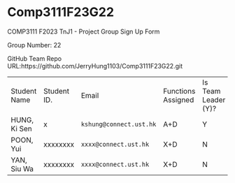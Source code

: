 # Comp3111F23G22
 COMP3111 F2023 TnJ1 - Project Group Sign Up Form
 <p>Group Number: 22</p>
 <p>GitHub Team Repo URL:https://github.com/JerryHung1103/Comp3111F23G22.git</p>
  <table>
    <tbody>
        <tr>
            <td>Student Name </td> 
            <td>Student ID.</td>
            <td>Email</td>
          <td>Functions Assigned</td>
        <td>Is Team Leader (Y)? </td>
        </tr>
        <tr>
            <td>HUNG, Ki Sen</td>
            <td>x</td>
            <td><code>kshung@connect.ust.hk</code></td>
            <td>A+D</td>
            <td>Y</td>
        </tr>
       <tr>
            <td>POON, Yui</td>
            <td>xxxxxxxx</td>
            <td><code>xxxx@connect.ust.hk</code></td>
            <td>X+D</td>
            <td>N</td>
        </tr>
       <tr>
            <td>YAN, Siu Wa</td>
            <td>xxxxxxxx</td>
            <td><code>xxxx@connect.ust.hk</code></td>
            <td>X+D</td>
            <td>N</td>
        </tr>
    </tbody>
  </table>

